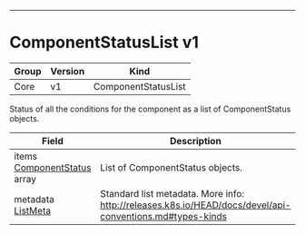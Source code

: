 

-----------
# ComponentStatusList v1



Group        | Version     | Kind
------------ | ---------- | -----------
Core | v1 | ComponentStatusList







Status of all the conditions for the component as a list of ComponentStatus objects.



Field        | Description
------------ | -----------
items <br /> [ComponentStatus](#componentstatus-v1) array | List of ComponentStatus objects.
metadata <br /> [ListMeta](#listmeta-unversioned) | Standard list metadata. More info: http://releases.k8s.io/HEAD/docs/devel/api-conventions.md#types-kinds






